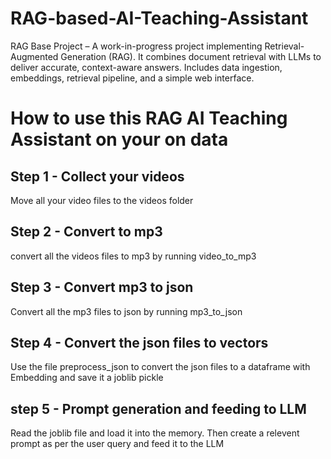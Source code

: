 # RAG-based-AI-Teaching-Assistant
RAG Base Project – A work-in-progress project implementing Retrieval-Augmented Generation (RAG). It combines document retrieval with LLMs to deliver accurate, context-aware answers. Includes data ingestion, embeddings, retrieval pipeline, and a simple web interface.


# How to use this RAG AI Teaching Assistant on your on data 
## Step 1 - Collect your videos 
Move all your video files to the videos folder 

## Step 2 - Convert to mp3
convert all the videos files to mp3 by running video_to_mp3

## Step 3 - Convert mp3 to json 
Convert all the mp3 files to json by running mp3_to_json

## Step 4 - Convert the json files to vectors 
Use the file preprocess_json to convert the json files to a dataframe with Embedding and save it a joblib pickle

## step 5 - Prompt generation and feeding to LLM
Read the joblib file and load it into the memory. Then create a relevent prompt as per the user query and feed it to the LLM